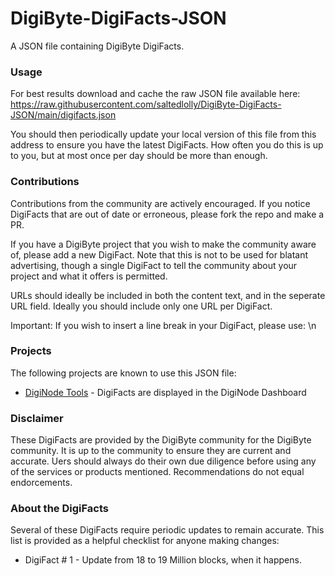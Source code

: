 # DigiByte-DigiFacts-JSON
A JSON file containing DigiByte DigiFacts.

### Usage

For best results download and cache the raw JSON file available here: https://raw.githubusercontent.com/saltedlolly/DigiByte-DigiFacts-JSON/main/digifacts.json

You should then periodically update your local version of this file from this address to ensure you have the latest DigiFacts. How often you do this is up to you, but at most once per day should be more than enough.

### Contributions

Contributions from the community are actively encouraged. If you notice DigiFacts that are out of date or erroneous, please fork the repo and make a PR.

If you have a DigiByte project that you wish to make the community aware of, please add a new DigiFact. Note that this is not to be used for blatant advertising, though a single DigiFact to tell the community about your project and what it offers is permitted.

URLs should ideally be included in both the content text, and in the seperate URL field. Ideally you should include only one URL per DigiFact.

Important: If you wish to insert a line break in your DigiFact, please use: \n

### Projects

The following projects are known to use this JSON file:

- [DigiNode Tools](https://github.com/saltedlolly/diginode-tools) - DigiFacts are displayed in the DigiNode Dashboard

### Disclaimer

These DigiFacts are provided by the DigiByte community for the DigiByte community. It is up to the community to ensure they are current and accurate. Uers should always do their own due diligence before using any of the services or products mentioned. Recommendations do not equal endorcements.

### About the DigiFacts

Several of these DigiFacts require periodic updates to remain accurate. This list is provided as a helpful checklist for anyone making changes:

- DigiFact # 1 - Update from 18 to 19 Million blocks, when it happens.
